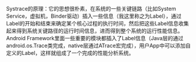 Systrace的原理：它的思想很朴素，在系统的一些关键链路（比如System Service，虚拟机，Binder驱动）插入一些信息（我这里称之为Label），通过Label的开始和结束来确定某个核心过程的执行时间，然后把这些Label信息收集起来得到系统关键路径的运行时间信息，进而得到整个系统的运行性能信息。Android Framework里面一些重要的模块都插入了Label信息（Java层的通过android.os.Trace类完成，native层通过ATrace宏完成），用户App中可以添加自定义的Label，这样就组成了一个完成的性能分析系统。

